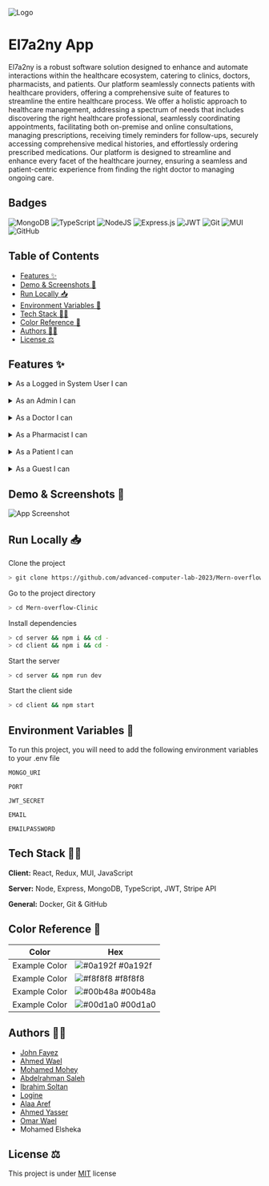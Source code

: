 ![Logo](https://i.imgur.com/M5HToBU.png)

# El7a2ny App
El7a2ny is a robust software solution designed to enhance and automate interactions within the healthcare ecosystem, catering to clinics, doctors, pharmacists, and patients. Our platform seamlessly connects patients with healthcare providers, offering a comprehensive suite of features to streamline the entire healthcare process. We offer a holistic approach to healthcare management, addressing a spectrum of needs that includes discovering the right healthcare professional, seamlessly coordinating appointments, facilitating both on-premise and online consultations, managing prescriptions, receiving timely reminders for follow-ups, securely accessing comprehensive medical histories, and effortlessly ordering prescribed medications. Our platform is designed to streamline and enhance every facet of the healthcare journey, ensuring a seamless and patient-centric experience from finding the right doctor to managing ongoing care.
## Badges
![MongoDB](https://img.shields.io/badge/MongoDB-%234ea94b.svg?style=for-the-badge&logo=mongodb&logoColor=white)
![TypeScript](https://img.shields.io/badge/typescript-%23007ACC.svg?style=for-the-badge&logo=typescript&logoColor=white)
![NodeJS](https://img.shields.io/badge/node.js-6DA55F?style=for-the-badge&logo=node.js&logoColor=white)
![Express.js](https://img.shields.io/badge/express.js-%23404d59.svg?style=for-the-badge&logo=express&logoColor=%2361DAFB)
![JWT](https://img.shields.io/badge/JWT-black?style=for-the-badge&logo=JSON%20web%20tokens)
![Git](https://img.shields.io/badge/git-%23F05033.svg?style=for-the-badge&logo=git&logoColor=white)
![MUI](https://img.shields.io/badge/MUI-%230081CB.svg?style=for-the-badge&logo=mui&logoColor=white)
![GitHub](https://img.shields.io/badge/github-%23121011.svg?style=for-the-badge&logo=github&logoColor=white)

## Table of Contents

- [Features ✨](#features-)
- [Demo \& Screenshots 📸](#demo--screenshots-)
- [Run Locally 📥](#run-locally-)
- [Environment Variables 📃](#environment-variables-)
- [Tech Stack 🧰🔧](#tech-stack-)
- [Color Reference 🎨](#color-reference-)
- [Authors 🧑‍💻️](#authors-️)
- [License ⚖️](#license-️)

## Features ✨

<details>
<summary> As a Logged in System User I can </summary>

- View all information about my account
- Change my password
- Sign out
</details>
<br>

<details>
<summary> As an Admin I can </summary>

- View all information about all users on the system
- Accept or reject doctor proposals
- Accept or reject pharmacist proposals
</details>
<br>

<details>
<summary> As a Doctor I can </summary>

-
</details>
<br>

<details>
<summary> As a Pharmacist I can </summary>

-
</details>
<br>

<details>
<summary> As a Patient I can </summary>

-
</details>
<br>

<details>
<summary> As a Guest I can </summary>

- Sign in to my account
- Sign up as a patient
- Apply as a pharmacist
- Apply as a doctor
- Ask to reset my password
</details>

## Demo & Screenshots 📸

![App Screenshot](https://via.placeholder.com/468x300?text=App+Screenshot+Here)

## Run Locally 📥

Clone the project

```bash
> git clone https://github.com/advanced-computer-lab-2023/Mern-overflow-Clinic
```

Go to the project directory

```bash
> cd Mern-overflow-Clinic
```

Install dependencies

```bash
> cd server && npm i && cd -
> cd client && npm i && cd -
```

Start the server

```bash
> cd server && npm run dev
```

Start the client side

```bash
> cd client && npm start
```


## Environment Variables 📃

To run this project, you will need to add the following environment variables to your .env file

`MONGO_URI`

`PORT`

`JWT_SECRET`

`EMAIL`

`EMAILPASSWORD`


## Tech Stack 🧰🔧

**Client:** React, Redux, MUI, JavaScript

**Server:** Node, Express, MongoDB, TypeScript, JWT, Stripe API

**General:** Docker, Git & GitHub

## Color Reference 🎨

| Color         | Hex                                                              |
| ------------- | ---------------------------------------------------------------- |
| Example Color | ![#0a192f](https://via.placeholder.com/10/0a192f?text=+) #0a192f |
| Example Color | ![#f8f8f8](https://via.placeholder.com/10/f8f8f8?text=+) #f8f8f8 |
| Example Color | ![#00b48a](https://via.placeholder.com/10/00b48a?text=+) #00b48a |
| Example Color | ![#00d1a0](https://via.placeholder.com/10/00b48a?text=+) #00d1a0 |


## Authors 🧑‍💻️

- [John Fayez](https://www.github.com/john-roufaeil)
- [Ahmed Wael](https://github.com/ahmedwael216)
- [Mohamed Mohey](https://github.com/mmi333)
- [Abdelrahman Saleh](https://github.com/19AbdelrahmanSalah19)
- [Ibrahim Soltan](https://github.com/Ibrahim-Soltan)
- [Logine](https://github.com/logine20)
- [Alaa Aref](https://github.com/AlaM-01)
- [Ahmed Yasser](https://github.com/ahmedyasser07)
- [Omar Wael](https://github.com/o-wael)
- Mohamed Elsheka

## License ⚖️

This project is under [MIT](https://choosealicense.com/licenses/mit/)
license
